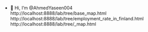 - 👋 Hi, I’m @AhmedYaseen004
http://localhost:8888/lab/tree/base_map.html
http://localhost:8888/lab/tree/employment_rate_in_finland.html
http://localhost:8888/lab/tree/_map.html
